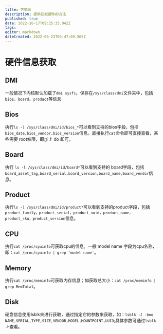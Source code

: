 ```yaml
---
title: 方式三
description: 提供获取硬件的方法
published: true
date: 2022-10-17T09:25:33.042Z
tags: 
editor: markdown
dateCreated: 2022-06-23T05:47:09.565Z
---
```


# 硬件信息获取
## DMI
一般情况下内核默认加载了`dmi sysfs`，保存在`/sys/class/dmi`文件夹中，包括`bios`、`board`、`product`等信息

## Bios
执行`ls -l /sys/class/dmi/id/bios_*`可以看到支持的bios字段，包括`bios_date,bios_vendor,bios_version`信息。直接执行`cat`命令即可直接查看，某些需要 root权限，即加上 do 即可。

## Board
执行 `ls -l /sys/class/dmi/id/board*`可以看到支持的 board字段，包括`board_asset_tag,board_serial,board_version,board_name,board_vendor`信息。

## Product
执行`ls -l /sys/class/dmi/id/product*`可以看到支持的product字段，包括`product_family，product_serial，product_uuid，product_name，product_sku，product_version`信息。

## CPU
执行`cat /proc/cpuinfo`可获取cpu的信息，一般 model name 字段为cpu名称，即：`cat /proc/cpuinfo | grep 'model name'`。

## Memory
执行`cat /proc/meminfo`可获取内存信息；如获取总大小：`cat /proc/meminfo | grep MemTotal`。

## Disk
硬盘信息使用lsblk来进行获取，通过指定它的参数来获取，如：`lsblk -J -bno NAME,SERIAL,TYPE,SIZE,VENDOR,MODEL,MOUNTPOINT,UUID`;具体参数可通过`lsblk -h`查看。